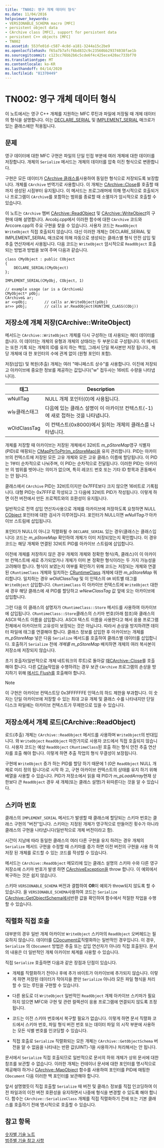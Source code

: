 ```yaml
---
title: 'TN002: 영구 개체 데이터 형식'
ms.date: 11/04/2016
helpviewer_keywords:
- VERSIONABLE_SCHEMA macro [MFC]
- persistent object data
- CArchive class [MFC], support for persistent data
- persistent C++ objects [MFC]
- TN002
ms.assetid: 553fe01d-c587-4c8d-a181-3244a15c2be9
ms.openlocfilehash: f65a7b7afcf6bd832c9c23560bb29374038fae1b
ms.sourcegitcommit: c123cc76bb2b6c5cde6f4c425ece420ac733bf70
ms.translationtype: MT
ms.contentlocale: ko-KR
ms.lasthandoff: 04/14/2020
ms.locfileid: "81370449"
---
```

# <a name="tn002-persistent-object-data-format"></a>TN002: 영구 개체 데이터 형식

이 노트에서는 영구 C++ 개체를 지원하는 MFC 루틴과 파일에 저장될 때 개체 데이터의 형식을 설명합니다. 이는 [DECLARE_SERIAL](../mfc/reference/run-time-object-model-services.md#declare_serial) 및 [IMPLEMENT_SERIAL](../mfc/reference/run-time-object-model-services.md#implement_serial) 매크로가 있는 클래스에만 적용됩니다.

## <a name="the-problem"></a>문제

영구 데이터에 대한 MFC 구현은 파일의 단일 인접 부분에 여러 개체에 대한 데이터를 저장합니다. 개체의 `Serialize` 메서드는 개체의 데이터를 압축 이진 형식으로 변환합니다.

구현은 모든 데이터가 [CArchive 클래스를](../mfc/reference/carchive-class.md)사용하여 동일한 형식으로 저장되도록 보장합니다. 개체를 `CArchive` 번역기로 사용합니다. 이 개체는 [CArchive::Close](../mfc/reference/carchive-class.md#close)를 호출할 때까지 생성된 시점부터 유지됩니다. 이 메서드는 프로그래머에 의해 명시적으로 호출되거나 프로그램이 `CArchive`를 포함하는 범위를 종료할 때 소멸자가 암시적으로 호출할 수 있습니다.

이 노트는 `CArchive` 멤버 [CArchive::ReadObject](../mfc/reference/carchive-class.md#readobject) 및 [CArchive::WriteObject](../mfc/reference/carchive-class.md#writeobject)의 구현에 대해 설명합니다. Arcobj.cpp에서 이러한 함수에 대한 `CArchive` 코드와 Arccore.cpp의 주요 구현을 찾을 수 있습니다. 사용자 코드는 `ReadObject` `WriteObject` 직접 호출되지 않습니다. 대신 이러한 개체는 DECLARE_SERIAL 및 IMPLEMENT_SERIAL 매크로에 의해 자동으로 생성되는 클래스별 형식 안전 삽입 및 추출 연산자에서 사용됩니다. 다음 코드는 `WriteObject` 암시적으로 `ReadObject` 호출되는 방법과 방법을 보여 주며 다음과 같습니다.

```
class CMyObject : public CObject
{
    DECLARE_SERIAL(CMyObject)
};

IMPLEMENT_SERIAL(CMyObj, CObject, 1)

// example usage (ar is a CArchive&)
CMyObject* pObj;
CArchive& ar;
ar <<pObj;        // calls ar.WriteObject(pObj)
ar>> pObj;        // calls ar.ReadObject(RUNTIME_CLASS(CObj))
```

## <a name="saving-objects-to-the-store-carchivewriteobject"></a>저장소에 개체 저장(CArchive::WriteObject)

메서드는 `CArchive::WriteObject` 개체를 다시 구성하는 데 사용되는 헤더 데이터를 씁니다. 이 데이터는 개체의 유형과 개체의 상태라는 두 부분으로 구성됩니다. 이 메서드는 또한 기록 되는 개체의 ID를 유지 하는 책임, 그래서 단일 복사본만 저장 됩니다., 해당 개체에 대 한 포인터의 수에 관계 없이 (원형 포인터 포함).

저장(삽입) 및 복원(추출) 개체는 여러 "매니페스트 상수"를 사용합니다. 이진에 저장되고 아카이브에 중요한 정보를 제공하는 값입니다("w" 접두사는 16비트 수량을 나타냅니다).

|태그|Description|
|---------|-----------------|
|wNullTag|NULL 개체 포인터(0)에 사용됩니다.|
|w뉴클래스태그|다음에 있는 클래스 설명이 이 아카이브 컨텍스트(-1)에 새로 접하는 것을 나타냅니다.|
|wOldClassTag|이 컨텍스트(0x8000)에서 읽히는 개체의 클래스를 나타냅니다.|

개체를 저장할 때 아카이브는 저장된 개체에서 32비트 *m_pStoreMap*영구 식별자(PID)로 매핑되는 [CMapPtrToPtr(m_pStoreMap)을](../mfc/reference/cmapptrtoptr-class.md) 유지 관리합니다. PID는 아카이브의 컨텍스트에 저장된 모든 고유 개체와 모든 고유 클래스 이름에 할당됩니다. 이 PID는 1부터 순차적으로 나눠주며, 이 PID는 순차적으로 전달됩니다. 이러한 PID는 아카이브 의 범위를 벗어나는 의미가 없으며, 특히 레코드 번호 또는 기타 ID 항목과 혼동해서는 안 됩니다.

클래스에서 `CArchive` PID는 32비트이지만 0x7FFE보다 크지 않으면 16비트로 기록됩니다. 대형 PID는 0x7FFF로 작성되고 그 다음에 32비트 PID가 작성됩니다. 이렇게 하면 이전 버전에서 만든 프로젝트와의 호환성이 유지됩니다.

일반적으로 전역 삽입 연산자사용으로 개체를 아카이브에 저장하도록 요청하면 NULL [CObject](../mfc/reference/cobject-class.md) 포인터에 대한 검사가 이루어집니다. 포인터가 NULL이면 *wNullTag가* 아카이브 스트림에 삽입됩니다.

포인터가 NULL이 아니고 직렬화될 수 `DECLARE_SERIAL` 있는 경우(클래스는 클래스입니다) 코드는 *m_pStoreMap* 확인하여 개체가 이미 저장되었는지 확인합니다. 이 경우 코드는 해당 개체와 연결된 32비트 PID를 아카이브 스트림에 삽입합니다.

이전에 개체를 저장하지 않은 경우 개체의 개체와 정확한 형식(즉, 클래스)이 이 아카이브 컨텍스트에 새로 추가되었거나 개체가 이미 본 정확한 형식이라는 두 가지 가능성을 고려해야 합니다. 형식이 보였는지 여부를 확인하기 위해 코드는 저장되는 개체와 연결된 `CRuntimeClass` 개체와 일치하는 [CRuntimeClass](../mfc/reference/cruntimeclass-structure.md) 개체에 대한 *m_pStoreMap* 쿼리합니다. 일치하는 경우 *wOldClassTag* 및 이 인덱스의 `OR` 비트별 태그를 `WriteObject` 삽입합니다. `CRuntimeClass` 이 아카이브 컨텍스트에 `WriteObject` 대한 새 경우 해당 클래스에 새 PID를 할당하고 *wNewClassTag* 값 앞에 오는 아카이브에 삽입합니다.

그런 다음 이 클래스의 설명자가 `CRuntimeClass::Store` 메서드를 사용하여 아카이브에 삽입됩니다. `CRuntimeClass::Store`클래스의 스키마 번호(아래 참조)와 클래스의 ASCII 텍스트 이름을 삽입합니다. ASCII 텍스트 이름을 사용한다고 해서 응용 프로그램 전체에서 아카이브의 고유성이 보장되는 것은 아닙니다. 따라서 손상을 방지하려면 데이터 파일에 태그를 연결해야 합니다. 클래스 정보를 삽입한 후 아카이브는 개체를 *m_pStoreMap* 넣은 다음 `Serialize` 메서드를 호출하여 클래스별 데이터를 삽입합니다. 호출하기 `Serialize` 전에 *개체를 m_pStoreMap* 배치하면 개체의 여러 복사본이 저장소에 저장되지 않습니다.

초기 호출자(일반적으로 개체 네트워크의 루트)로 돌아갈 [때CArchive::Close](../mfc/reference/carchive-class.md#close)를 호출해야 합니다. 다른 [CFile](../mfc/reference/cfile-class.md)작업을 수행하려는 경우 보관 `CArchive` 프로그램의 손상을 방지하기 위해 [메서드 Flush를](../mfc/reference/carchive-class.md#flush) 호출해야 합니다.

> [!NOTE]
> 이 구현은 아카이브 컨텍스트당 0x3FFFFFFE 인덱스의 하드 제한을 부과합니다. 이 숫자는 단일 아카이브에 저장할 수 있는 최대 고유 개체 및 클래스 수를 나타내지만 단일 디스크 파일에는 아카이브 컨텍스트가 무제한으로 있을 수 있습니다.

## <a name="loading-objects-from-the-store-carchivereadobject"></a>저장소에서 개체 로드(CArchive::ReadObject)

로드(추출) 개체는 `CArchive::ReadObject` 메서드를 사용하며 `WriteObject`의 반대입니다. 와 `WriteObject` `ReadObject` 마찬가지로 사용자 코드에서 직접 호출되지 않습니다. 사용자 코드는 예상 `ReadObject` `CRuntimeClass`된 호출 하는 형식 안전 추출 연산자를 호출 해야 합니다. 이렇게 하면 추출 작업의 형식 무결성이 보장됩니다.

구현에 `WriteObject` 증가 하는 PID를 할당 하기 때문에 1 (0은 `ReadObject` NULL 개체로 미리 정의 됩니다)로 시작 하 고, 구현 아카이브 컨텍스트의 상태를 유지 하기 위해 배열을 사용할 수 있습니다. PID가 저장소에서 읽을 때 PID가 *m_pLoadArray*현재 상한보다 큰 `ReadObject` 경우 새 개체(또는 클래스 설명)가 뒤따른다는 것을 알 수 있습니다.

## <a name="schema-numbers"></a>스키마 번호

클래스의 `IMPLEMENT_SERIAL` 메서드가 발생할 때 클래스에 할당되는 스키마 번호는 클래스 구현의 "버전"입니다. 스키마는 지정된 개체가 영구적으로 만들어진 횟수가 아니라 클래스의 구현을 나타냅니다(일반적으로 개체 버전이라고 함).

시간이 지남에 따라 동일한 클래스의 여러 다른 구현을 유지 하려는 경우 개체의 `Serialize` 메서드 구현을 수정할 때 스키마를 증가 하면 이전 버전의 구현을 사용 하 여 저장 된 개체를 로드할 수 있는 코드를 작성할 수 있습니다.

메서드는 `CArchive::ReadObject` 메모리에 있는 클래스 설명의 스키마 수와 다른 영구 저장소에 스키마 번호가 발생 하면 [CArchiveException을](../mfc/reference/carchiveexception-class.md) throw 합니다. 이 예외에서 복구하는 것은 쉽지 않습니다.

스키마 `VERSIONABLE_SCHEMA` 버전과 결합하여 **OR**이 예외가 throw되지 않도록 할 수 있습니다. 을 `VERSIONABLE_SCHEMA`사용하여 코드는 `Serialize` [CArchive::GetObjectSchema에서](../mfc/reference/carchive-class.md#getobjectschema)반환 값을 확인하여 함수에서 적절한 작업을 수행할 수 있습니다.

## <a name="calling-serialize-directly"></a>직렬화 직접 호출

대부분의 경우 일반 개체 아카이브 `WriteObject` 스키마의 `ReadObject` 오버헤드는 필요하지 않습니다. 데이터를 [CDocument로](../mfc/reference/cdocument-class.md)직렬화하는 일반적인 경우입니다. 이 경우, `Serialize` 의 `CDocument` 방법은 추출 또는 삽입 연산자가 아니라 직접 호출된다. 문서의 내용은 더 일반적인 개체 아카이브 체계를 사용할 수 있습니다.

직접 `Serialize` 호출하면 다음과 같은 장점과 단점이 있습니다.

- 개체를 직렬화하기 전이나 후에 추가 바이트가 아카이브에 추가되지 않습니다. 이렇게 하면 저장된 데이터가 작아지을 뿐만 `Serialize` 아니라 모든 파일 형식을 처리할 수 있는 루틴을 구현할 수 있습니다.

- 다른 용도로 더 `WriteObject` 일반적인 `ReadObject` 개체 아카이브 스키마가 필요하지 않으면 MFC와 구현 및 관련 컬렉션이 응용 프로그램에 연결되지 않도록 조정됩니다.

- 코드는 이전 스키마 번호에서 복구할 필요가 없습니다. 이렇게 하면 문서 직렬화 코드에서 스키마 번호, 파일 형식 버전 번호 또는 데이터 파일 의 시작 부분에 사용하는 모든 식별 번호를 인코딩할 수 있습니다.

- 직접 호출로 `Serialize` 직렬화되는 모든 개체는 `CArchive::GetObjectSchema` 버전을 알 수 없음을 나타내는 반환 값(UINT)-1을 사용하거나 처리해서는 안 됩니다.

문서에서 `Serialize` 직접 호출되므로 일반적으로 문서의 하위 개체가 상위 문서에 대한 참조를 보관할 수 없습니다. 이러한 개체는 컨테이너 문서에 대한 포인터를 명시적으로 제공해야 하거나 [CArchive::MapObject](../mfc/reference/carchive-class.md#mapobject) 함수를 사용하여 포인터를 PID에 매핑한 `CDocument` 다음 이러한 백 포인터를 보관해야 합니다.

앞서 설명했듯이 직접 호출할 `Serialize` 때 버전 및 클래스 정보를 직접 인코딩하여 이전 파일과의 이전 버전 호환성을 유지하면서 나중에 형식을 변경할 수 있도록 해야 합니다. 함수는 `CArchive::SerializeClass` 개체를 직접 직렬화하기 전에 또는 기본 클래스를 호출하기 전에 명시적으로 호출할 수 있습니다.

## <a name="see-also"></a>참고 항목

[숫자별 기술 노트](../mfc/technical-notes-by-number.md)<br/>
[범주별 기술 참고 사항](../mfc/technical-notes-by-category.md)
